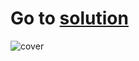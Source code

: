 # Go to [solution](https://public.tableau.com/app/profile/.48972542/viz/05Tableau_Marathon_2_0/Dashboard?publish=yes)
![cover](https://github.com/MartynovychSerhii/Data_Analytics/blob/main/Files/img/Marathon_05.png)
